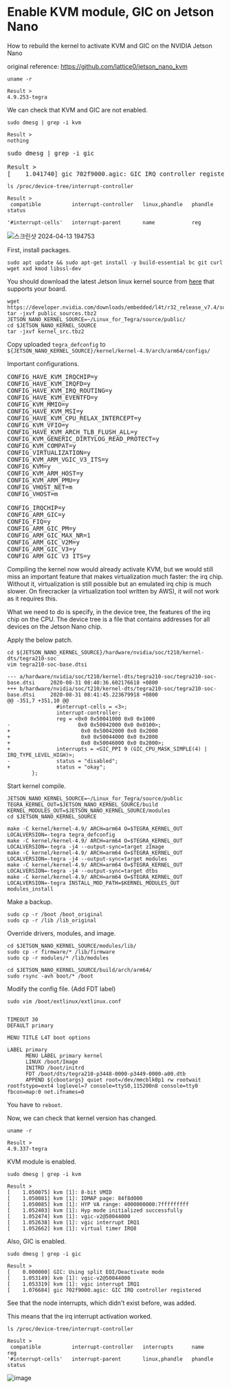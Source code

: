 # Enable KVM module, GIC on Jetson Nano

How to rebuild the kernel to activate KVM and GIC on the NVIDIA Jetson Nano

original reference: https://github.com/lattice0/jetson_nano_kvm

<pre><code>uname -r

Result >
4.9.253-tegra</code></pre>

We can check that KVM and GIC are not enabled.

<pre><code>sudo dmesg | grep -i kvm

Result >
nothing</code></pre>

<pre><code></code>sudo dmesg | grep -i gic

Result ><br>[    1.041740] gic 702f9000.agic: GIC IRQ controller registered</code></pre>

<pre><code>ls /proc/device-tree/interrupt-controller

Result >
 compatible          interrupt-controller   linux,phandle   phandle   status
  
'#interrupt-cells'   interrupt-parent       name            reg</code></pre>

![스크린샷 2024-04-13 194753](https://github.com/yunhachoi/manual/assets/161846673/7707f9ba-6a85-452f-83ef-cd43305fcfc9)


First, install packages.

<pre><code>sudo apt update && sudo apt-get install -y build-essential bc git curl wget xxd kmod libssl-dev</code></pre>

You should download the latest Jetson linux kernel source from [here](https://developer.nvidia.com/embedded/jetson-linux-archive) that supports your board.

<pre><code>wget https://developer.nvidia.com/downloads/embedded/l4t/r32_release_v7.4/sources/t210/public_sources.tbz2
tar -jxvf public_sources.tbz2
JETSON_NANO_KERNEL_SOURCE=~/Linux_for_Tegra/source/public/
cd $JETSON_NANO_KERNEL_SOURCE
tar -jxvf kernel_src.tbz2</code></pre>

Copy uploaded `tegra_defconfig` to `${JETSON_NANO_KERNEL_SOURCE}/kernel/kernel-4.9/arch/arm64/configs/`

Important configurations.

<pre>
CONFIG_HAVE_KVM_IRQCHIP=y
CONFIG_HAVE_KVM_IRQFD=y
CONFIG_HAVE_KVM_IRQ_ROUTING=y
CONFIG_HAVE_KVM_EVENTFD=y
CONFIG_KVM_MMIO=y
CONFIG_HAVE_KVM_MSI=y
CONFIG_HAVE_KVM_CPU_RELAX_INTERCEPT=y
CONFIG_KVM_VFIO=y
CONFIG_HAVE_KVM_ARCH_TLB_FLUSH_ALL=y
CONFIG_KVM_GENERIC_DIRTYLOG_READ_PROTECT=y
CONFIG_KVM_COMPAT=y
CONFIG_VIRTUALIZATION=y
CONFIG_KVM_ARM_VGIC_V3_ITS=y
CONFIG_KVM=y
CONFIG_KVM_ARM_HOST=y
CONFIG_KVM_ARM_PMU=y
CONFIG_VHOST_NET=m
CONFIG_VHOST=m
 
CONFIG_IRQCHIP=y
CONFIG_ARM_GIC=y
CONFIG_FIQ=y
CONFIG_ARM_GIC_PM=y
CONFIG_ARM_GIC_MAX_NR=1
CONFIG_ARM_GIC_V2M=y
CONFIG_ARM_GIC_V3=y
CONFIG_ARM_GIC_V3_ITS=y</pre>

Compiling the kernel now would already activate KVM, but we would still miss an important feature that makes virtualization much faster: the irq chip. Without it, virtualization is still possible but an emulated irq chip is much slower. On firecracker (a virtualization tool written by AWS), it will not work as it requires this.

What we need to do is specify, in the device tree, the features of the irq chip on the CPU. The device tree is a file that contains addresses for all devices on the Jetson Nano chip.

Apply the below patch.

<pre><code>cd ${JETSON_NANO_KERNEL_SOURCE}/hardware/nvidia/soc/t210/kernel-dts/tegra210-soc
vim tegra210-soc-base.dtsi</code></pre>

```
--- a/hardware/nvidia/soc/t210/kernel-dts/tegra210-soc/tegra210-soc-base.dtsi     2020-08-31 08:40:36.602176618 +0800
+++ b/hardware/nvidia/soc/t210/kernel-dts/tegra210-soc/tegra210-soc-base.dtsi     2020-08-31 08:41:45.223679918 +0800
@@ -351,7 +351,10 @@
                #interrupt-cells = <3>;
                interrupt-controller;
                reg = <0x0 0x50041000 0x0 0x1000
-                      0x0 0x50042000 0x0 0x0100>;
+                       0x0 0x50042000 0x0 0x2000
+                       0x0 0x50044000 0x0 0x2000
+                       0x0 0x50046000 0x0 0x2000>;
+               interrupts = <GIC_PPI 9 (GIC_CPU_MASK_SIMPLE(4) | IRQ_TYPE_LEVEL_HIGH)>;
-               status = "disabled";
+               status = "okay";
        };
```

Start kernel compile.
 
<pre><code>JETSON_NANO_KERNEL_SOURCE=~/Linux_for_Tegra/source/public
TEGRA_KERNEL_OUT=$JETSON_NANO_KERNEL_SOURCE/build
KERNEL_MODULES_OUT=$JETSON_NANO_KERNEL_SOURCE/modules
cd $JETSON_NANO_KERNEL_SOURCE
  
make -C kernel/kernel-4.9/ ARCH=arm64 O=$TEGRA_KERNEL_OUT LOCALVERSION=-tegra tegra_defconfig
make -C kernel/kernel-4.9/ ARCH=arm64 O=$TEGRA_KERNEL_OUT LOCALVERSION=-tegra -j4 --output-sync=target zImage
make -C kernel/kernel-4.9/ ARCH=arm64 O=$TEGRA_KERNEL_OUT LOCALVERSION=-tegra -j4 --output-sync=target modules
make -C kernel/kernel-4.9/ ARCH=arm64 O=$TEGRA_KERNEL_OUT LOCALVERSION=-tegra -j4 --output-sync=target dtbs
make -C kernel/kernel-4.9/ ARCH=arm64 O=$TEGRA_KERNEL_OUT LOCALVERSION=-tegra INSTALL_MOD_PATH=$KERNEL_MODULES_OUT modules_install</code></pre>

Make a backup.

<pre><code>sudo cp -r /boot /boot_original
sudo cp -r /lib /lib_original</code></pre>

Override drivers, modules, and image.

<pre><code>cd $JETSON_NANO_KERNEL_SOURCE/modules/lib/
sudo cp -r firmware/* /lib/firmware
sudo cp -r modules/* /lib/modules</code></pre>


<pre><code>cd $JETSON_NANO_KERNEL_SOURCE/build/arch/arm64/
sudo rsync -avh boot/* /boot</code></pre>

Modify the config file. (Add FDT label)
```
sudo vim /boot/extlinux/extlinux.conf


TIMEOUT 30
DEFAULT primary

MENU TITLE L4T boot options

LABEL primary
      MENU LABEL primary kernel
      LINUX /boot/Image
      INITRD /boot/initrd
      FDT /boot/dts/tegra210-p3448-0000-p3449-0000-a00.dtb
      APPEND ${cbootargs} quiet root=/dev/mmcblk0p1 rw rootwait rootfstype=ext4 loglevel=7 console=ttyS0,115200n8 console=tty0 fbcon=map:0 net.ifnames=0
```

You have to `reboot`.

Now, we can check that kernel version has changed.
```
uname -r

Result >
4.9.337-tegra
```

KVM module is enabled.
```
sudo dmesg | grep -i kvm

Result >
[    1.050075] kvm [1]: 8-bit VMID
[    1.050081] kvm [1]: IDMAP page: 84f8d000
[    1.050085] kvm [1]: HYP VA range: 4000000000:7fffffffff
[    1.052403] kvm [1]: Hyp mode initialized successfully
[    1.052474] kvm [1]: vgic-v2@50044000
[    1.052638] kvm [1]: vgic interrupt IRQ1
[    1.052662] kvm [1]: virtual timer IRQ8
```

Also, GIC is enabled.
```
sudo dmesg | grep -i gic

Result > 
[    0.000000] GIC: Using split EOI/Deactivate mode
[    1.053149] kvm [1]: vgic-v2@50044000
[    1.053319] kvm [1]: vgic interrupt IRQ1
[    1.076684] gic 702f9000.agic: GIC IRQ controller registered
```

See that the node interrupts, which didn't exist before, was added.

This means that the irq interrupt activation worked.
```
ls /proc/device-tree/interrupt-controller

Result >
 compatible          interrupt-controller   interrupts      name      reg
'#interrupt-cells'   interrupt-parent       linux,phandle   phandle   status
```

![image](https://github.com/yunhachoi/manual/assets/161846673/dddf1a45-b108-4fbf-bcb8-a52f43ca495d)
